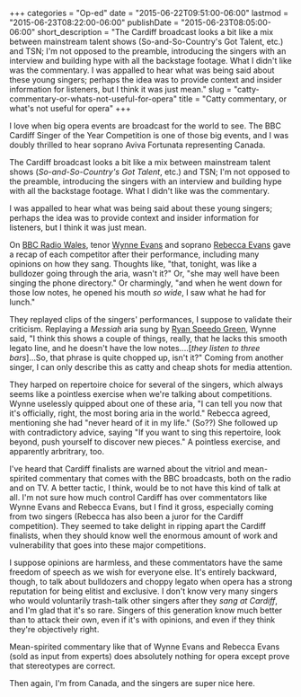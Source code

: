 +++
categories = "Op-ed"
date = "2015-06-22T09:51:00-06:00"
lastmod = "2015-06-23T08:22:00-06:00"
publishDate = "2015-06-23T08:05:00-06:00"
short_description = "The Cardiff broadcast looks a bit like a mix between mainstream talent shows (So-and-So-Country&#039;s Got Talent, etc.) and TSN; I&#039;m not opposed to the preamble, introducing the singers with an interview and building hype with all the backstage footage. What I didn&#039;t like was the commentary. I was appalled to hear what was being said about these young singers; perhaps the idea was to provide context and insider information for listeners, but I think it was just mean."
slug = "catty-commentary-or-whats-not-useful-for-opera"
title = "Catty commentary, or what&#039;s not useful for opera"
+++

I love when big opera events are broadcast for the world to see. The BBC Cardiff Singer of the Year Competition is one of those big events, and I was doubly thrilled to hear soprano Aviva Fortunata representing Canada. 

The Cardiff broadcast looks a bit like a mix between mainstream talent shows (*So-and-So-Country's Got Talent*, etc.) and TSN; I'm not opposed to the preamble, introducing the singers with an interview and building hype with all the backstage footage. What I didn't like was the commentary.

I was appalled to hear what was being said about these young singers; perhaps the idea was to provide context and insider information for listeners, but I think it was just mean.

On [BBC Radio Wales](http://www.bbc.co.uk/programmes/b05xwdsl), tenor [Wynne Evans](http://www.wynneevans.co.uk/) and soprano [Rebecca Evans](http://www.roh.org.uk/people/rebecca-evans) gave a recap of each competitor after their performance, including many opinions on how they sang. Thoughts like, "that, tonight, was like a bulldozer going through the aria, wasn't it?" Or, "she may well have been singing the phone directory." Or charmingly, "and when he went down for those low notes, he opened his mouth *so wide*, I saw what he had for lunch."

They replayed clips of the singers' performances, I suppose to validate their criticism. Replaying a *Messiah* aria sung by [Ryan Speedo Green](/scene/people/ryan-speedo-green/), Wynne said, "I think this shows a couple of things, really, that he lacks this smooth legato line, and he doesn't have the low notes....[*they listen to three bars*]...So, that phrase is quite chopped up, isn't it?" Coming from another singer, I can only describe this as catty and cheap shots for media attention.

They harped on repertoire choice for several of the singers, which always seems like a pointless exercise when we're talking about competitions. Wynne uselessly quipped about one of these aria, "I can tell you now that it's officially, right, the most boring aria in the world." Rebecca agreed, mentioning she had "never heard of it in my life." (So??) She followed up with contradictory advice, saying "If you want to sing this repertoire, look beyond, push yourself to discover new pieces." A pointless exercise, and apparently arbritrary, too.

I've heard that Cardiff finalists are warned about the vitriol and mean-spirited commentary that comes with the BBC broadcasts, both on the radio and on TV. A better tactic, I think, would be to not have this kind of talk at all. I'm not sure how much control Cardiff has over commentators like Wynne Evans and Rebecca Evans, but I find it gross, especially coming from two singers (Rebecca has also been a juror for the Cardiff competition). They seemed to take delight in ripping apart the Cardiff finalists, when they should know well the enormous amount of work and vulnerability that goes into these major competitions.

I suppose opinions are harmless, and these commentators have the same freedom of speech as we wish for everyone else. It's entirely backward, though, to talk about bulldozers and choppy legato when opera has a strong reputation for being elitist and exclusive. I don't know very many singers who would voluntarily trash-talk other singers after they *sang at Cardiff*, and I'm glad that it's so rare. Singers of this generation know much better than to attack their own, even if it's with opinions, and even if they think they're objectively right. 

Mean-spirited commentary like that of Wynne Evans and Rebecca Evans (sold as input from experts) does absolutely nothing for opera except prove that stereotypes are correct. 

Then again, I'm from Canada, and the singers are super nice here.
